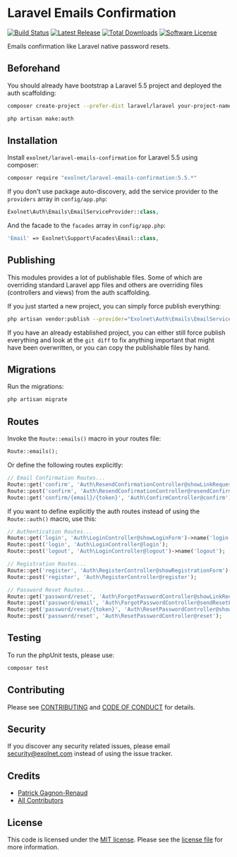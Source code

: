 # Laravel Emails Confirmation

[![Build Status](https://img.shields.io/travis/eXolnet/:package_name/master.svg?style=flat-square)](https://travis-ci.org/eXolnet/laravel-emails-confirmation)
[![Latest Release](https://img.shields.io/packagist/v/eXolnet/laravel-emails-confirmation.svg?style=flat-square)](https://packagist.org/packages/eXolnet/laravel-emails-confirmation)
[![Total Downloads](https://img.shields.io/packagist/dt/eXolnet/laravel-emails-confirmation.svg?style=flat-square)](https://packagist.org/packages/eXolnet/laravel-emails-confirmation)
[![Software License](https://img.shields.io/badge/license-MIT-8469ad.svg?style=flat-square)](LICENSE)

Emails confirmation like Laravel native password resets.

## Beforehand

You should already have bootstrap a Laravel 5.5 project and deployed the auth scaffolding:

```bash
composer create-project --prefer-dist laravel/laravel your-project-name "5.5.*"
```

```bash
php artisan make:auth
```

## Installation

Install `exolnet/laravel-emails-confirmation` for Laravel 5.5 using composer:

```bash
composer require "exolnet/laravel-emails-confirmation:5.5.*"
```

If you don't use package auto-discovery, add the service provider to the `providers` array in `config/app.php`:

```php
Exolnet\Auth\Emails\EmailServiceProvider::class,
```

And the facade to the `facades` array in `config/app.php`:

```php
'Email' => Exolnet\Support\Facades\Email::class,
```

## Publishing

This modules provides a lot of publishable files. Some of which are overriding standard Laravel app files
and others are overriding files (controllers and views) from the auth scaffolding.

If you just started a new project, you can simply force publish everything:

```bash
php artisan vendor:publish --provider="Exolnet\Auth\Emails\EmailServiceProvider" --force
```

If you have an already established project, you can either still force publish everything and look at the `git diff`
to fix anything important that might have been overwritten, or you can copy the publishable files by hand.

## Migrations

Run the migrations:

```bash
php artisan migrate
```

## Routes

Invoke the `Route::emails()` macro in your routes file:

```php
Route::emails();
```

Or define the following routes explicitly:

```php
// Email Confirmation Routes...
Route::get('confirm', 'Auth\ResendConfirmationController@showLinkRequestForm')->name('email.resend');
Route::post('confirm', 'Auth\ResendConfirmationController@resendConfirmLinkEmail');
Route::get('confirm/{email}/{token}', 'Auth\ConfirmController@confirm')->name('email.confirm');
```

If you want to define explicitly the auth routes instead of using the `Route::auth()` macro, use this:

```php
// Authentication Routes...
Route::get('login', 'Auth\LoginController@showLoginForm')->name('login');
Route::post('login', 'Auth\LoginController@login');
Route::post('logout', 'Auth\LoginController@logout')->name('logout');

// Registration Routes...
Route::get('register', 'Auth\RegisterController@showRegistrationForm')->name('register');
Route::post('register', 'Auth\RegisterController@register');

// Password Reset Routes...
Route::get('password/reset', 'Auth\ForgotPasswordController@showLinkRequestForm')->name('password.request');
Route::post('password/email', 'Auth\ForgotPasswordController@sendResetLinkEmail')->name('password.email');
Route::get('password/reset/{token}', 'Auth\ResetPasswordController@showResetForm')->name('password.reset');
Route::post('password/reset', 'Auth\ResetPasswordController@reset');
```

## Testing

To run the phpUnit tests, please use:

```bash
composer test
```

## Contributing

Please see [CONTRIBUTING](CONTRIBUTING.md) and [CODE OF CONDUCT](CODE_OF_CONDUCT.md) for details.

## Security

If you discover any security related issues, please email security@exolnet.com instead of using the issue tracker.

## Credits

- [Patrick Gagnon-Renaud](https://github.com/pgrenaud)
- [All Contributors](../../contributors)

## License

This code is licensed under the [MIT license](http://choosealicense.com/licenses/mit/).
Please see the [license file](LICENSE) for more information.
